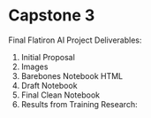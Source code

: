 # Capstone 3
Final Flatiron AI Project
Deliverables:
1) Initial Proposal
2) Images
3) Barebones Notebook HTML
4) Draft Notebook
5) Final Clean Notebook
6) Results from Training
Research:

